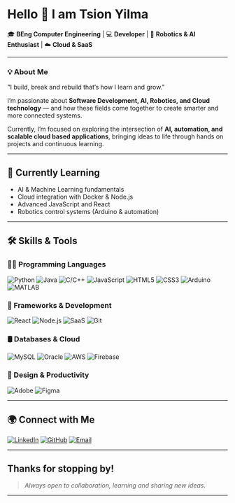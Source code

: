 # Hello 👋 I am **Tsion Yilma**

🎓 **BEng Computer Engineering** | 💻 **Developer** | 🤖 **Robotics & AI Enthusiast** | ☁️ **Cloud & SaaS**

---

### 💡 About Me  
"I build, break and rebuild that’s how I learn and grow."

I’m passionate about **Software Development, AI, Robotics, and Cloud technology** — and how these fields come together to create smarter and more connected systems.

Currently, I’m focused on exploring the intersection of **AI, automation, and scalable cloud based applications**, bringing ideas to life through hands on projects and continuous learning.

---

## 🧠 Currently Learning

- AI & Machine Learning fundamentals  
- Cloud integration with Docker & Node.js  
- Advanced JavaScript and React  
- Robotics control systems (Arduino & automation)
---

## 🛠️ Skills & Tools

### 👨‍💻 Programming Languages
![Python](https://img.shields.io/badge/-Python-3776AB?style=flat&logo=python&logoColor=white)
![Java](https://img.shields.io/badge/-Java-007396?style=flat&logo=java&logoColor=white)
![C/C++](https://img.shields.io/badge/-C%2B%2B-00599C?style=flat&logo=c%2B%2B&logoColor=white)
![JavaScript](https://img.shields.io/badge/-JavaScript-F7DF1E?style=flat&logo=javascript&logoColor=black)
![HTML5](https://img.shields.io/badge/-HTML5-E34F26?style=flat&logo=html5&logoColor=white)
![CSS3](https://img.shields.io/badge/-CSS3-1572B6?style=flat&logo=css3&logoColor=white)
![Arduino](https://img.shields.io/badge/-Arduino-00979D?style=flat&logo=arduino&logoColor=white)
![MATLAB](https://img.shields.io/badge/-MATLAB-F16722?style=flat&logo=mathworks&logoColor=white)

### 🔧 Frameworks & Development
![React](https://img.shields.io/badge/-React-61DAFB?style=flat&logo=react&logoColor=black)
![Node.js](https://img.shields.io/badge/-Node.js-339933?style=flat&logo=nodedotjs&logoColor=white)
![SaaS](https://img.shields.io/badge/-SaaS-6f42c1?style=flat)
![Git](https://img.shields.io/badge/-Git-F05032?style=flat&logo=git&logoColor=white)

### 🛢️ Databases & Cloud
![MySQL](https://img.shields.io/badge/-MySQL-4479A1?style=flat&logo=mysql&logoColor=white)
![Oracle](https://img.shields.io/badge/-Oracle-F80000?style=flat&logo=oracle&logoColor=white)
![AWS](https://img.shields.io/badge/-AWS-232F3E?style=flat&logo=amazonaws&logoColor=white)
![Firebase](https://img.shields.io/badge/-Firebase-FFCA28?style=flat&logo=firebase&logoColor=black)

### 🎨 Design & Productivity
![Adobe](https://img.shields.io/badge/-Adobe-FF0000?style=flat)
![Figma](https://img.shields.io/badge/-Figma-F24E1E?style=flat&logo=figma&logoColor=white)

---

## 🌍 Connect with Me

[![LinkedIn](https://img.shields.io/badge/-LinkedIn-0A66C2?style=flat&logo=linkedin&logoColor=white)](https://www.linkedin.com/in/tsion-yilma/) 
[![GitHub](https://img.shields.io/badge/-GitHub-181717?style=flat&logo=github&logoColor=white)](https://github.com/tsion-syseng) 
[![Email](https://img.shields.io/badge/-Email-EA4335?style=flat&logo=gmail&logoColor=white)](mailto:tsionmisrakyilma@gmail.com)


---
## Thanks for stopping by!  
> *Always open to collaboration, learning and sharing new ideas.*
---
